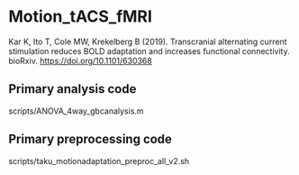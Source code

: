 # Motion_tACS_fMRI
Kar K, Ito T, Cole MW, Krekelberg B (2019). Transcranial alternating current stimulation reduces BOLD adaptation and increases functional connectivity. bioRxiv. https://doi.org/10.1101/630368


## Primary analysis code
scripts/ANOVA_4way_gbcanalysis.m

## Primary preprocessing code
scripts/taku_motionadaptation_preproc_all_v2.sh
